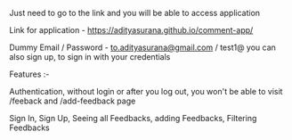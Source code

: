 Just need to go to the link and you will be able to access application

Link for application - https://adityasurana.github.io/comment-app/

Dummy Email / Password - to.adityasurana@gmail.com / test1@
you can also sign up, to sign in with your credentials

Features :-

Authentication, without login or after you log out, you won't be able to visit /feeback and /add-feedback page

Sign In, Sign Up, Seeing all Feedbacks, adding Feedbacks, Filtering Feedbacks

